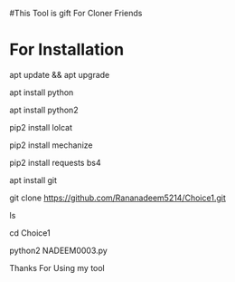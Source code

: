 #This Tool is gift For Cloner Friends 
# For Installation
apt update && apt upgrade

apt install python

apt install python2

pip2 install lolcat

pip2 install mechanize

pip2 install requests bs4

apt install git

git clone https://github.com/Rananadeem5214/Choice1.git

ls

cd Choice1

python2 NADEEM0003.py

Thanks For Using my tool
